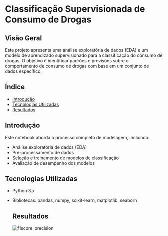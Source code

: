 
# Classificação Supervisionada de Consumo de Drogas

## Visão Geral

Este projeto apresenta uma análise exploratória de dados (EDA) e um modelo de aprendizado supervisionado para a classificação do consumo de drogas. O objetivo é identificar padrões e previsões sobre o comportamento de consumo de drogas com base em um conjunto de dados específico.

## Índice

- [Introdução](#introdução)
- [Tecnologias Utilizadas](#tecnologias-utilizadas)
- [Resultados](#resultados)

## Introdução

Este notebook aborda o processo completo de modelagem, incluindo:

- Análise exploratória de dados (EDA)
- Pré-processamento de dados
- Seleção e treinamento de modelos de classificação
- Avaliação de desempenho dos modelos

## Tecnologias Utilizadas

- Python 3.x
- Bibliotecas: pandas, numpy, scikit-learn, matplotlib, seaborn

  ## Resultados
  ![f1score_precision](https://github.com/user-attachments/assets/695c89a0-5771-4dd6-a769-bac9e57937fb)
